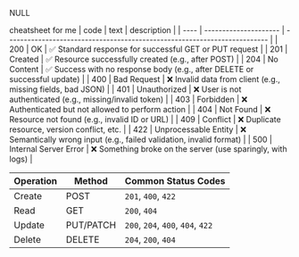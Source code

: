 NULL

cheatsheet for me
| code | text                  | description                                                               |
| ---- | --------------------- | ------------------------------------------------------------------------- |
| 200  | OK                    | ✅ Standard response for successful GET or PUT request                     |
| 201  | Created               | ✅ Resource successfully created (e.g., after POST)                        |
| 204  | No Content            | ✅ Success with no response body (e.g., after DELETE or successful update) |
| 400  | Bad Request           | ❌ Invalid data from client (e.g., missing fields, bad JSON)               |
| 401  | Unauthorized          | ❌ User is not authenticated (e.g., missing/invalid token)                 |
| 403  | Forbidden             | ❌ Authenticated but not allowed to perform action                         |
| 404  | Not Found             | ❌ Resource not found (e.g., invalid ID or URL)                            |
| 409  | Conflict              | ❌ Duplicate resource, version conflict, etc.                              |
| 422  | Unprocessable Entity  | ❌ Semantically wrong input (e.g., failed validation, invalid format)      |
| 500  | Internal Server Error | ❌ Something broke on the server (use sparingly, with logs)                |

| Operation | Method    | Common Status Codes               |
| --------- | --------- | --------------------------------- |
| Create    | POST      | `201`, `400`, `422`               |
| Read      | GET       | `200`, `404`                      |
| Update    | PUT/PATCH | `200`, `204`, `400`, `404`, `422` |
| Delete    | DELETE    | `204`, `200`, `404`               |
